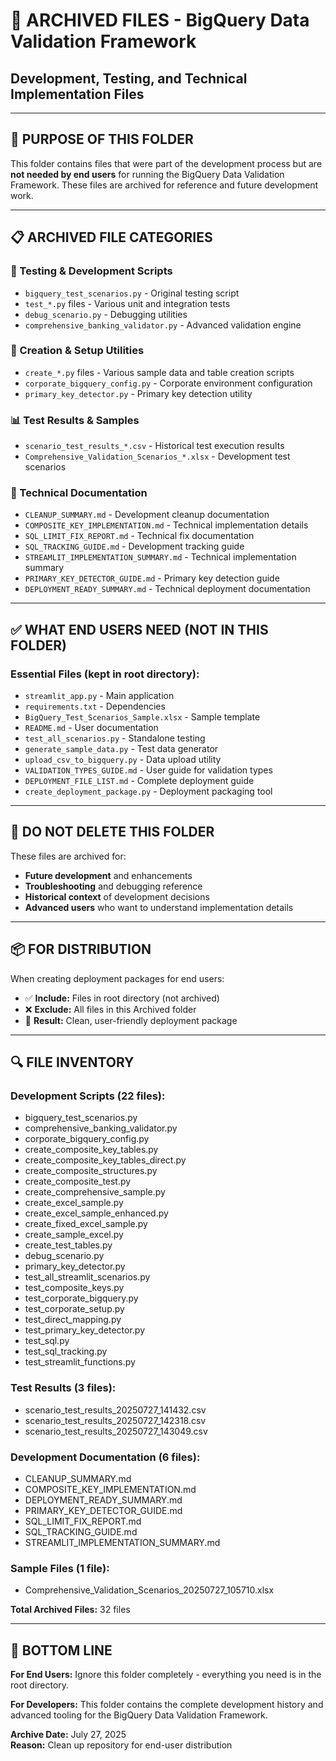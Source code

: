 # 📁 ARCHIVED FILES - BigQuery Data Validation Framework
## Development, Testing, and Technical Implementation Files

---

## 🎯 **PURPOSE OF THIS FOLDER**

This folder contains files that were part of the development process but are **not needed by end users** for running the BigQuery Data Validation Framework. These files are archived for reference and future development work.

---

## 📋 **ARCHIVED FILE CATEGORIES**

### **🧪 Testing & Development Scripts**
- `bigquery_test_scenarios.py` - Original testing script
- `test_*.py` files - Various unit and integration tests
- `debug_scenario.py` - Debugging utilities
- `comprehensive_banking_validator.py` - Advanced validation engine

### **🔧 Creation & Setup Utilities** 
- `create_*.py` files - Various sample data and table creation scripts
- `corporate_bigquery_config.py` - Corporate environment configuration
- `primary_key_detector.py` - Primary key detection utility

### **📊 Test Results & Samples**
- `scenario_test_results_*.csv` - Historical test execution results
- `Comprehensive_Validation_Scenarios_*.xlsx` - Development test scenarios

### **📖 Technical Documentation**
- `CLEANUP_SUMMARY.md` - Development cleanup documentation
- `COMPOSITE_KEY_IMPLEMENTATION.md` - Technical implementation details
- `SQL_LIMIT_FIX_REPORT.md` - Technical fix documentation
- `SQL_TRACKING_GUIDE.md` - Development tracking guide
- `STREAMLIT_IMPLEMENTATION_SUMMARY.md` - Technical implementation summary
- `PRIMARY_KEY_DETECTOR_GUIDE.md` - Primary key detection guide
- `DEPLOYMENT_READY_SUMMARY.md` - Technical deployment documentation

---

## ✅ **WHAT END USERS NEED (NOT IN THIS FOLDER)**

### **Essential Files (kept in root directory):**
- `streamlit_app.py` - Main application
- `requirements.txt` - Dependencies
- `BigQuery_Test_Scenarios_Sample.xlsx` - Sample template
- `README.md` - User documentation
- `test_all_scenarios.py` - Standalone testing
- `generate_sample_data.py` - Test data generator
- `upload_csv_to_bigquery.py` - Data upload utility
- `VALIDATION_TYPES_GUIDE.md` - User guide for validation types
- `DEPLOYMENT_FILE_LIST.md` - Complete deployment guide
- `create_deployment_package.py` - Deployment packaging tool

---

## 🚫 **DO NOT DELETE THIS FOLDER**

These files are archived for:
- **Future development** and enhancements
- **Troubleshooting** and debugging reference
- **Historical context** of development decisions
- **Advanced users** who want to understand implementation details

---

## 📦 **FOR DISTRIBUTION**

When creating deployment packages for end users:
- ✅ **Include:** Files in root directory (not archived)
- ❌ **Exclude:** All files in this Archived folder
- 🎯 **Result:** Clean, user-friendly deployment package

---

## 🔍 **FILE INVENTORY**

### **Development Scripts (22 files):**
- bigquery_test_scenarios.py
- comprehensive_banking_validator.py
- corporate_bigquery_config.py
- create_composite_key_tables.py
- create_composite_key_tables_direct.py
- create_composite_structures.py
- create_composite_test.py
- create_comprehensive_sample.py
- create_excel_sample.py
- create_excel_sample_enhanced.py
- create_fixed_excel_sample.py
- create_sample_excel.py
- create_test_tables.py
- debug_scenario.py
- primary_key_detector.py
- test_all_streamlit_scenarios.py
- test_composite_keys.py
- test_corporate_bigquery.py
- test_corporate_setup.py
- test_direct_mapping.py
- test_primary_key_detector.py
- test_sql.py
- test_sql_tracking.py
- test_streamlit_functions.py

### **Test Results (3 files):**
- scenario_test_results_20250727_141432.csv
- scenario_test_results_20250727_142318.csv
- scenario_test_results_20250727_143049.csv

### **Development Documentation (6 files):**
- CLEANUP_SUMMARY.md
- COMPOSITE_KEY_IMPLEMENTATION.md
- DEPLOYMENT_READY_SUMMARY.md
- PRIMARY_KEY_DETECTOR_GUIDE.md
- SQL_LIMIT_FIX_REPORT.md
- SQL_TRACKING_GUIDE.md
- STREAMLIT_IMPLEMENTATION_SUMMARY.md

### **Sample Files (1 file):**
- Comprehensive_Validation_Scenarios_20250727_105710.xlsx

**Total Archived Files:** 32 files

---

## 🎯 **BOTTOM LINE**

**For End Users:** Ignore this folder completely - everything you need is in the root directory.

**For Developers:** This folder contains the complete development history and advanced tooling for the BigQuery Data Validation Framework.

**Archive Date:** July 27, 2025  
**Reason:** Clean up repository for end-user distribution

